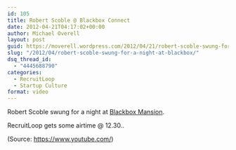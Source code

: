 ```yaml
---
id: 105
title: Robert Scoble @ Blackbox Connect
date: 2012-04-21T04:17:02+00:00
author: Michael Overell
layout: post
guid: https://moverell.wordpress.com/2012/04/21/robert-scoble-swung-for-a-night-at-blackbox
slug: "/2012/04/robert-scoble-swung-for-a-night-at-blackbox/"
dsq_thread_id:
  - "4445688790"
categories:
  - RecruitLoop
  - Startup Culture
format: video
---
```

<span class="embed-youtube" style="text-align:center; display: block;"></span>

Robert Scoble swung for a night at <a href="http://blackbox.vc/" title="Blackbox Mansion" target="_blank">Blackbox Mansion</a>. 

RecruitLoop gets some airtime @ 12.30.. 

<div class="attribution">
  (<span>Source:</span> <a href="https://www.youtube.com/">https://www.youtube.com/</a>)
</div>

